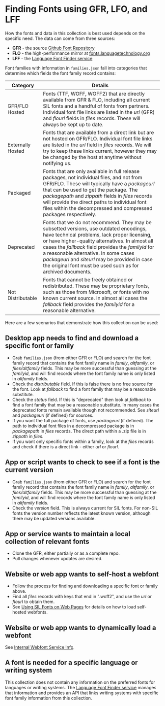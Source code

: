 # Finding Fonts using GFR, LFO, and LFF

How the fonts and data in this collection is best used depends on the specific need. The data can come from three sources:

- **GFR** - the source [Github Font Repository](https://github.com/silnrsi/fonts)
- **FLO** - the high-performance mirror at [fonts.languagetechnology.org](https://fonts.languagetechnology.org)
- **LFF** - the [Language Font Finder service](https://github.com/silnrsi/langfontfinder)

Font families with information in `families.json` fall into categories that determine which fields the font family record contains:


| Category | Details |
| -------- | ------- |
| GFR/FLO Hosted | Fonts (TTF, WOFF, WOFF2) that are directly available from GFR & FLO, including all current SIL fonts and a handful of fonts from partners. Individual font file links are listed in the *url* (GFR) and *flourl* fields in *files* records. These will always be kept up to date. |
| Externally Hosted | Fonts that are available from a direct link but are not hosted on GFR/FLO. Individual font file links are listed in the *url* field in *files* records. We will try to keep these links current, however they may be changed by the host at anytime without notifying us. |
| Packaged | Fonts that are only available in full release packages, not individual files, and not from GFR/FLO. These will typically have a *packageurl* that can be used to get the package. The *packagepath* and *zippath* fields in *files* records will provide the direct paths to individual font files within the decompressed and compressed packages respectively.
| Deprecated | Fonts that we do not recommend. They may be subsetted versions, use outdated encodings, have technical problems, lack proper licensing, or have higher-quality alternatives. In almost all cases the *fallback* field provides the *familyid* for a reasonable alternative. In some cases *packageurl* and *siteurl* may be provided in case the original font must be used such as for archived documents.
| Not Distributable | Fonts that cannot be freely obtained or redistributed. These may be proprietary fonts, such as those from Microsoft, or fonts with no known current source. In almost all cases the *fallback* field provides the *familyid* for a reasonable alternative.

Here are a few scenarios that demonstrate how this collection can be used:

## Desktop app needs to find and download a specific font or family

- Grab `families.json` (from either GFR or FLO) and search for the font family record that contains the font family name in *family*, *altfamily*, or *files/altfamily* fields. This may be more successful than guessing at the *familyid*, and will find records where the font family name is only listed in *altfamily* fields.
- Check the *distributable* field. If this is false there is no free source for the font. Look at *fallback* to find a font family that may be a reasonable substitute.
- Check the *status* field. If this is "deprecated" then look at *fallback* to find a font family that may be a reasonable substitute. In many cases the deprecated fonts remain available though not recommended. See *siteurl* and *packageurl* (if defined) for sources.
- If you want the full package of fonts, use *packageurl* (if defined). The path to individual font files in a decompressed package is in *packagepath* in *files* records. The direct path within a .zip file is in *zippath* in *files*.
- If you want only specific fonts within a family, look at the *files* records and check if there is a direct link - either *url* or *flourl*.

## App or script wants to check to see if a font is the current version

- Grab `families.json` (from either GFR or FLO) and search for the font family record that contains the font family name in *family*, *altfamily*, or *files/altfamily* fields. This may be more successful than guessing at the *familyid*, and will find records where the font family name is only listed in *altfamily* fields.
- Check the *version* field. This is always current for SIL fonts. For non-SIL fonts the version number reflects the latest known version, although there may be updated versions available.

## App or service wants to maintain a local collection of relevant fonts

- Clone the GFR, either partially or as a complete repo.
- Pull changes whenever updates are desired.

## Website or web app wants to self-host a webfont

- Follow the process for finding and downloading a specific font or family above.
- Find all *files* records with keys that end in ".woff2", and use the *url* or *flourl* to obtain them.
- See [Using SIL Fonts on Web Pages](https://software.sil.org/fonts/webfonts/) for details on how to load self-hosted webfonts.

## Website or web app wants to dynamically load a webfont

See [Internal Webfont Service Info](/documentation/webfonts.md).

## A font is needed for a specific language or writing system

This collection does not contain any information on the preferred fonts for languages or writing systems. The [Language Font Finder service](https://github.com/silnrsi/langfontfinder) manages that information and provides an API that links writing systems with specific font family information from this collection. 

